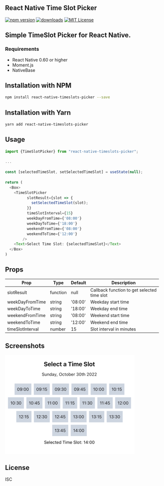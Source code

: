 ## React Native Time Slot Picker

[![npm version](https://badge.fury.io/js/react-native-timeslots-picker.svg)](https://npmjs.com/package/react-native-timeslots-picker)
[![downloads](https://img.shields.io/npm/dm/react-native-timeslots-picker.svg)](https://npmjs.com/package/react-native-timeslots-picker)
[![MIT License](https://img.shields.io/npm/l/react-native-timeslots-picker.svg)](https://npmjs.com/package/react-native-timeslots-picker)

## Simple TimeSlot Picker for React Native.

### Requirements

- React Native 0.60 or higher
- Moment.js
- NativeBase

## Installation with NPM

```bash
npm install react-native-timeslots-picker --save
```

## Installation with Yarn

```bash
yarn add react-native-timeslots-picker
```

## Usage

```javascript
import {TimeSlotPicker} from "react-native-timeslots-picker";

...

const [selectedTimeSlot, setSelectedTimeSlot] = useState(null);

return (
  <Box>
    <TimeSlotPicker
          slotResult={slot => {
            setSelectedTimeSlot(slot);
          }}
          timeSlotInterval={15}
          weekDayFromTime={'08:00'}
          weekDayToTime={'18:00'}
          weekendFromTime={'08:00'}
          weekendToTime={'12:00'}
        />
    <Text>Select Time Slot: {selectedTimeSlot}</Text>
  </Box>
)

```

## Props

| Prop             | Type     | Default | Description                                 |
| ---------------- | -------- | ------- | ------------------------------------------- |
| slotResult       | function | null    | Callback function to get selected time slot |
| weekDayFromTime  | string   | '08:00' | Weekday start time                          |
| weekDayToTime    | string   | '18:00' | Weekday end time                            |
| weekendFromTime  | string   | '08:00' | Weekend start time                          |
| weekendToTime    | string   | '12:00' | Weekend end time                            |
| timeSlotInterval | number   | 15      | Slot interval in minutes                    |

## Screenshots

![Screenshot](/img/screenshot.png?raw=true "Screenshot")

## License

ISC
